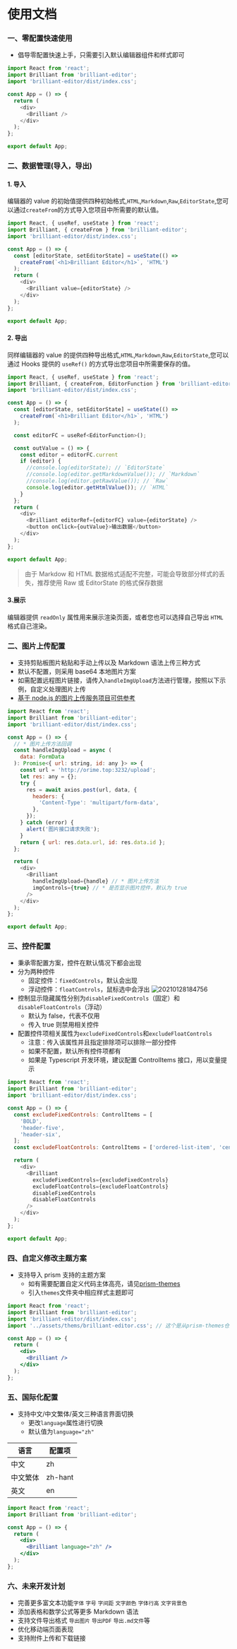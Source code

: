 # 使用文档

### 一、零配置快速使用

- 倡导零配置快速上手，只需要引入默认编辑器组件和样式即可

```javascript
import React from 'react';
import Brilliant from 'brilliant-editor';
import 'brilliant-editor/dist/index.css';

const App = () => {
  return (
    <div>
      <Brilliant />
    </div>
  );
};

export default App;
```

### 二、数据管理(导入，导出)

#### 1. 导入

编辑器的 value 的初始值提供四种初始格式,`HTML`,`Markdown`,`Raw`,`EditorState`,您可以通过`createFrom`的方式导入您项目中所需要的默认值。

```javascript
import React, { useRef, useState } from 'react';
import Brilliant, { createFrom } from 'brilliant-editor';
import 'brilliant-editor/dist/index.css';

const App = () => {
  const [editorState, setEditorState] = useState(() =>
    createFrom(`<h1>Brilliant Editor</h1>`, 'HTML')
  );
  return (
    <div>
      <Brilliant value={editorState} />
    </div>
  );
};

export default App;
```

#### 2. 导出

同样编辑器的 value 的提供四种导出格式,`HTML`,`Markdown`,`Raw`,`EditorState`,您可以通过 Hooks 提供的 `useRef()` 的方式导出您项目中所需要保存的值。

```javascript
import React, { useRef, useState } from 'react';
import Brilliant, { createFrom, EditorFunction } from 'brilliant-editor';
import 'brilliant-editor/dist/index.css';

const App = () => {
  const [editorState, setEditorState] = useState(() =>
    createFrom(`<h1>Brilliant Editor</h1>`, 'HTML')
  );

  const editorFC = useRef<EditorFunction>();

  const outValue = () => {
    const editor = editorFC.current
    if (editor) {
      //console.log(editorState); // `EditorState`
      //console.log(editor.getMarkdownValue()); // `Markdown`
      //console.log(editor.getRawValue()); // `Raw`
      console.log(editor.getHtmlValue()); // `HTML`
    }
  };
  return (
    <div>
      <Brilliant editorRef={editorFC} value={editorState} />
      <button onClick={outValue}>输出数据</button>
    </div>
  );
};

export default App;
```

> 由于 Markdow 和 HTML 数据格式适配不完整，可能会导致部分样式的丢失，推荐使用 Raw 或 EditorState 的格式保存数据

#### 3.展示

编辑器提供 `readOnly` 属性用来展示渲染页面，或者您也可以选择自己导出 `HTML` 格式自己渲染。

### 二、图片上传配置

- 支持剪贴板图片粘贴和手动上传以及 Markdown 语法上传三种方式
- 默认不配置，则采用 base64 本地图片方案
- 如需配置远程图片链接，请传入`handleImgUpload`方法进行管理，按照以下示例，自定义处理图片上传
- [基于 node.js 的图片上传服务项目可供参考](https://github.com/brilliant-editor/pic-upload-server)

```javascript
import React from 'react';
import Brilliant from 'brilliant-editor';
import 'brilliant-editor/dist/index.css';

const App = () => {
  // * 图片上传方法回调
  const handleImgUpload = async (
    data: FormData
  ): Promise<{ url: string, id: any }> => {
    const url = 'http://orime.top:3232/upload';
    let res: any = {};
    try {
      res = await axios.post(url, data, {
        headers: {
          'Content-Type': 'multipart/form-data',
        },
      });
    } catch (error) {
      alert('图片接口请求失败');
    }
    return { url: res.data.url, id: res.data.id };
  };

  return (
    <div>
      <Brilliant
        handleImgUpload={handle} // * 图片上传方法
        imgControls={true} // * 是否显示图片控件，默认为 true
      />
    </div>
  );
};

export default App;
```

### 三、控件配置

- 秉承零配置方案，控件在默认情况下都会出现
- 分为两种控件
  - 固定控件：`fixedControls`，默认会出现
  - 浮动控件：`floatControls`，鼠标选中会浮出
    ![20210128184756](https://cdn.jsdelivr.net/gh/Orime112/picbed/20210128184756.png)
- 控制显示隐藏属性分别为`disableFixedControls`（固定）和`disableFloatControls`（浮动）
  - 默认为 false，代表不仅用
  - 传入 true 则禁用相关控件
- 配置控件项相关属性为`excludeFixedControls`和`excludeFloatControls`
  - 注意：传入该属性并且指定排除项可以排除一部分控件
  - 如果不配置，默认所有控件项都有
  - 如果是 Typescript 开发环境，建议配置 ControlItems 接口，用以变量提示

```javascript
import React from 'react';
import Brilliant from 'brilliant-editor';
import 'brilliant-editor/dist/index.css';

const App = () => {
  const excludeFixedControls: ControlItems = [
    'BOLD',
    'header-five',
    'header-six',
  ];
  const excludeFloatControls: ControlItems = ['ordered-list-item', 'center'];

  return (
    <div>
      <Brilliant
        excludeFixedControls={excludeFixedControls}
        excludeFloatControls={excludeFloatControls}
        disableFixedControls
        disableFloatControls
      />
    </div>
  );
};

export default App;
```

### 四、自定义修改主题方案

- 支持导入 prism 支持的主题方案
  - 如有需要配置自定义代码主体高亮，请见[prism-themes](https://github.com/PrismJS/prism-themes)
  - 引入`themes`文件夹中相应样式主题即可

```jsx
import React from 'react';
import Brilliant from 'brilliant-editor';
import 'brilliant-editor/dist/index.css';
import '../assets/thems/brilliant-editor.css'; // 这个是从prism-themes仓库中自己下载的 prism 主题

const App = () => {
  return (
    <div>
      <Brilliant />
    </div>
  );
};
```

### 五、国际化配置

- 支持中文/中文繁体/英文三种语言界面切换
  - 更改`language`属性进行切换
  - 默认值为`language="zh"`

| 语言     | 配置项  |
| -------- | ------- |
| 中文     | zh      |
| 中文繁体 | zh-hant |
| 英文     | en      |

```jsx
import React from 'react';
import Brilliant from 'brilliant-editor';

const App = () => {
  return (
    <div>
      <Brilliant language="zh" />
    </div>
  );
};
```

### 六、未来开发计划

- 完善更多富文本功能`字体` `字号` `字间距` `文字颜色` `字体行高` `文字背景色`
- 添加表格和数学公式等更多 Markdown 语法
- 支持文件导出格式 `导出图片` `导出PDF` `导出.md文件`等
- 优化移动端页面表现
- 支持附件上传和下载链接
